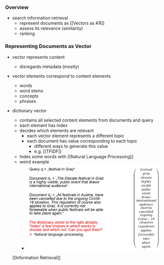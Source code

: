 ### Overview
 + search information retrieval
	+ represent documents as [[Vectors as KR]]
	+ assess its relevance (similarity)
	+ ranking

### Representing Documents as Vector
+ vector represents content
	+ disregards metadata (mostly)
+ vector elements correspond to content elements
	+ words
	+ word stems
	+ concepts
	+ phrases 
+ dictionary vector
	+ contains all selected content elements from documents and query
	+ each element has index
	+ decides which elements are relevant
		+ each vector element represents a different topic
		+ each document has value corresponding to each topic
			+ different ways to generate this value
			+ e.g. [[TFIDF]]
	+ hides some words with [[Natural Language Processing]]
	+ weird example
		+ ![](../../../z_images/Pasted%20image%2020220425140706.png)


	[[Information Retrieval]]
